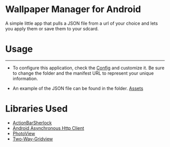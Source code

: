 # Wallpaper Manager for Android

A simple little app that pulls a JSON file from a url of your choice and lets you apply them or save them to your sdcard.

# Usage
-----
* To configure this application, check the [Config](https://github.com/Bencodes/Wallpaper-Manager/blob/master/res/values/config.xml) and customize it. Be sure to change the folder and the manifest URL to represent your unique information.

* An example of the JSON file can be found in the folder. [Assets](https://raw.github.com/Bencodes/Wallpaper-Manager/master/assets/demo-manifest.json)


# Libraries Used
* [ActionBarSherlock](http://actionbarsherlock.com/)  
* [Android Asynchronous Http Client](http://loopj.com/android-async-http/)  
* [PhotoView](https://github.com/chrisbanes/PhotoView)
* [Two-Way-Gridview](https://github.com/jess-anders/two-way-gridview)